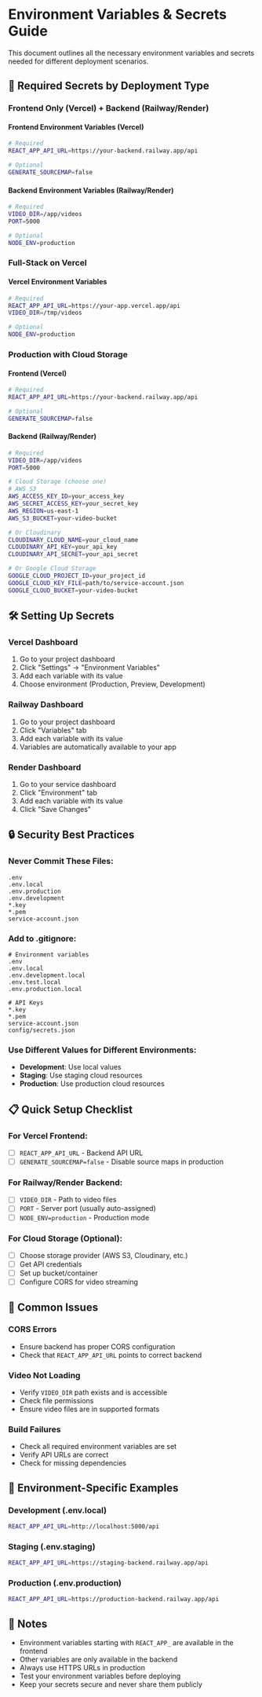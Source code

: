 # Environment Variables & Secrets Guide

This document outlines all the necessary environment variables and secrets needed for different deployment scenarios.

## 🔐 Required Secrets by Deployment Type

### **Frontend Only (Vercel) + Backend (Railway/Render)**

#### Frontend Environment Variables (Vercel)
```bash
# Required
REACT_APP_API_URL=https://your-backend.railway.app/api

# Optional
GENERATE_SOURCEMAP=false
```

#### Backend Environment Variables (Railway/Render)
```bash
# Required
VIDEO_DIR=/app/videos
PORT=5000

# Optional
NODE_ENV=production
```

### **Full-Stack on Vercel**

#### Vercel Environment Variables
```bash
# Required
REACT_APP_API_URL=https://your-app.vercel.app/api
VIDEO_DIR=/tmp/videos

# Optional
NODE_ENV=production
```

### **Production with Cloud Storage**

#### Frontend (Vercel)
```bash
# Required
REACT_APP_API_URL=https://your-backend.railway.app/api

# Optional
GENERATE_SOURCEMAP=false
```

#### Backend (Railway/Render)
```bash
# Required
VIDEO_DIR=/app/videos
PORT=5000

# Cloud Storage (choose one)
# AWS S3
AWS_ACCESS_KEY_ID=your_access_key
AWS_SECRET_ACCESS_KEY=your_secret_key
AWS_REGION=us-east-1
AWS_S3_BUCKET=your-video-bucket

# Or Cloudinary
CLOUDINARY_CLOUD_NAME=your_cloud_name
CLOUDINARY_API_KEY=your_api_key
CLOUDINARY_API_SECRET=your_api_secret

# Or Google Cloud Storage
GOOGLE_CLOUD_PROJECT_ID=your_project_id
GOOGLE_CLOUD_KEY_FILE=path/to/service-account.json
GOOGLE_CLOUD_BUCKET=your-video-bucket
```

## 🛠️ Setting Up Secrets

### **Vercel Dashboard**
1. Go to your project dashboard
2. Click "Settings" → "Environment Variables"
3. Add each variable with its value
4. Choose environment (Production, Preview, Development)

### **Railway Dashboard**
1. Go to your project dashboard
2. Click "Variables" tab
3. Add each variable with its value
4. Variables are automatically available to your app

### **Render Dashboard**
1. Go to your service dashboard
2. Click "Environment" tab
3. Add each variable with its value
4. Click "Save Changes"

## 🔒 Security Best Practices

### **Never Commit These Files:**
```
.env
.env.local
.env.production
.env.development
*.key
*.pem
service-account.json
```

### **Add to .gitignore:**
```gitignore
# Environment variables
.env
.env.local
.env.development.local
.env.test.local
.env.production.local

# API Keys
*.key
*.pem
service-account.json
config/secrets.json
```

### **Use Different Values for Different Environments:**
- **Development**: Use local values
- **Staging**: Use staging cloud resources
- **Production**: Use production cloud resources

## 📋 Quick Setup Checklist

### **For Vercel Frontend:**
- [ ] `REACT_APP_API_URL` - Backend API URL
- [ ] `GENERATE_SOURCEMAP=false` - Disable source maps in production

### **For Railway/Render Backend:**
- [ ] `VIDEO_DIR` - Path to video files
- [ ] `PORT` - Server port (usually auto-assigned)
- [ ] `NODE_ENV=production` - Production mode

### **For Cloud Storage (Optional):**
- [ ] Choose storage provider (AWS S3, Cloudinary, etc.)
- [ ] Get API credentials
- [ ] Set up bucket/container
- [ ] Configure CORS for video streaming

## 🚨 Common Issues

### **CORS Errors**
- Ensure backend has proper CORS configuration
- Check that `REACT_APP_API_URL` points to correct backend

### **Video Not Loading**
- Verify `VIDEO_DIR` path exists and is accessible
- Check file permissions
- Ensure video files are in supported formats

### **Build Failures**
- Check all required environment variables are set
- Verify API URLs are correct
- Check for missing dependencies

## 🔧 Environment-Specific Examples

### **Development (.env.local)**
```bash
REACT_APP_API_URL=http://localhost:5000/api
```

### **Staging (.env.staging)**
```bash
REACT_APP_API_URL=https://staging-backend.railway.app/api
```

### **Production (.env.production)**
```bash
REACT_APP_API_URL=https://production-backend.railway.app/api
```

## 📝 Notes

- Environment variables starting with `REACT_APP_` are available in the frontend
- Other variables are only available in the backend
- Always use HTTPS URLs in production
- Test your environment variables before deploying
- Keep your secrets secure and never share them publicly
